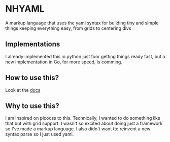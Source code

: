 # NHYAML
A markup language that uses the yaml syntax for building tiny and simple things keeping everything easy, from grids to centering divs

## Implementations
I already implemented this in python just foor getting things ready fast, but a new implementation in Go, for more speed, is comming.

## How to use this?
Look at the [docs](github.com/MarkChase3/NHYAML/docs.md)

## Why to use this?
I am inspired on picocss to this. Technically, I wanted to do something like that but with grid support. I wasn't so excited about doing just a framework so I've made a markup language. I also didn't want tto reinvent a new syntax parse so I just used yaml.
